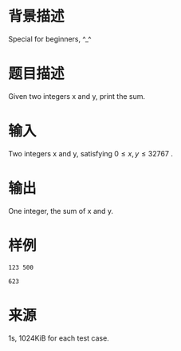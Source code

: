 # 背景描述
Special for beginners, ^_^

# 题目描述
Given two integers x and y, print the sum.

# 输入
Two integers x and y, satisfying $0\leq x,y\leq 32767$ .

# 输出
One integer, the sum of x and y.

# 样例

```input1
123 500
```

```output1
623
```

# 来源
1s, 1024KiB for each test case.
